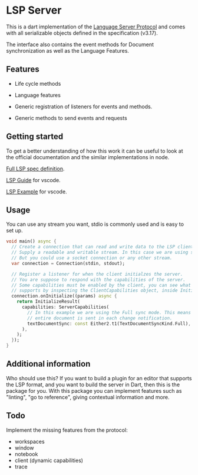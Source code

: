 # LSP Server

This is a dart implementation of the [Language Server Protocol](https://microsoft.github.io/language-server-protocol/specifications/lsp/3.17/specification/) and comes with all serializable objects defined in the specification (v3.17).

The interface also contains the event methods for Document synchronization as well as the Language Features.

## Features

- Life cycle methods
- Language features

- Generic registration of listeners for events and methods.
- Generic methods to send events and requests

## Getting started

To get a better understanding of how this work it can be useful to look at the official documentation and the similar implementations in node.

[Full LSP spec definition](https://microsoft.github.io/language-server-protocol/specifications/lsp/3.17/specification/).

[LSP Guide](https://code.visualstudio.com/api/language-extensions/language-server-extension-guide) for vscode.

[LSP Example](https://github.com/microsoft/vscode-extension-samples/blob/61d94d731c5351531a7d82f92f775f749203e3b5/lsp-sample/README.md) for vscode.

## Usage

You can use any stream you want, stdio is commonly used and is easy to set up.

```dart
void main() async {
  // Create a connection that can read and write data to the LSP client.
  // Supply a readable and writable stream. In this case we are using stdio.
  // But you could use a socket connection or any other stream.
  var connection = Connection(stdin, stdout);

  // Register a listener for when the client initialzes the server.
  // You are suppose to respond with the capabilities of the server.
  // Some capabilities must be enabled by the client, you can see what the client
  // supports by inspecting the ClientCapabilities object, inside InitializeParams.
  connection.onInitialize((params) async {
    return InitializeResult(
      capabilities: ServerCapabilities(
        // In this example we are using the Full sync mode. This means the
        // entire document is sent in each change notification.
        textDocumentSync: const Either2.t1(TextDocumentSyncKind.Full),
      ),
    );
  });
}
```

## Additional information

Who should use this? If you want to build a plugin for an editor that supports the LSP format, and you want to build the server in Dart, then this is the package for you. With this package you can implement features such as "linting", "go to reference", giving contextual information and more.

## Todo

Implement the missing features from the protocol:

- workspaces
- window
- notebook
- client (dynamic capabilities)
- trace
